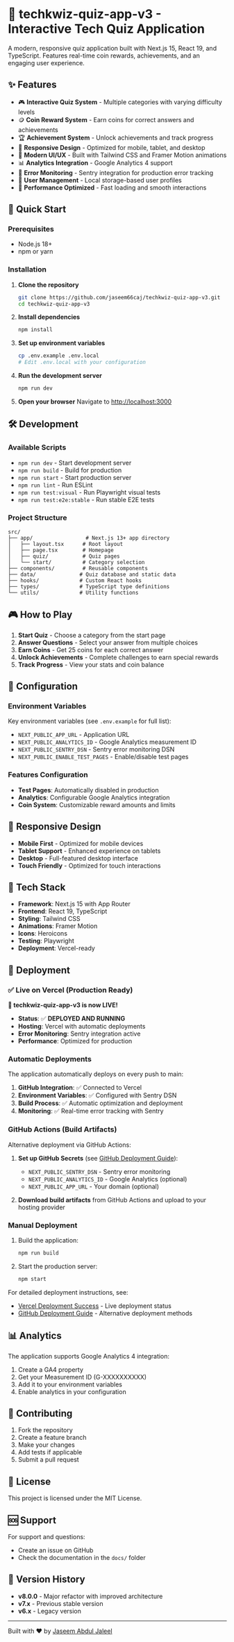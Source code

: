 # 🎯 techkwiz-quiz-app-v3 - Interactive Tech Quiz Application

A modern, responsive quiz application built with Next.js 15, React 19, and TypeScript. Features real-time coin rewards, achievements, and an engaging user experience.

## ✨ Features

- 🎮 **Interactive Quiz System** - Multiple categories with varying difficulty levels
- 🪙 **Coin Reward System** - Earn coins for correct answers and achievements
- 🏆 **Achievement System** - Unlock achievements and track progress
- 📱 **Responsive Design** - Optimized for mobile, tablet, and desktop
- 🎨 **Modern UI/UX** - Built with Tailwind CSS and Framer Motion animations
- 📊 **Analytics Integration** - Google Analytics 4 support
- 🚨 **Error Monitoring** - Sentry integration for production error tracking
- 🔐 **User Management** - Local storage-based user profiles
- 🎯 **Performance Optimized** - Fast loading and smooth interactions

## 🚀 Quick Start

### Prerequisites

- Node.js 18+ 
- npm or yarn

### Installation

1. **Clone the repository**
   ```bash
   git clone https://github.com/jaseem66caj/techkwiz-quiz-app-v3.git
   cd techkwiz-quiz-app-v3
   ```

2. **Install dependencies**
   ```bash
   npm install
   ```

3. **Set up environment variables**
   ```bash
   cp .env.example .env.local
   # Edit .env.local with your configuration
   ```

4. **Run the development server**
   ```bash
   npm run dev
   ```

5. **Open your browser**
   Navigate to [http://localhost:3000](http://localhost:3000)

## 🛠️ Development

### Available Scripts

- `npm run dev` - Start development server
- `npm run build` - Build for production
- `npm run start` - Start production server
- `npm run lint` - Run ESLint
- `npm run test:visual` - Run Playwright visual tests
- `npm run test:e2e:stable` - Run stable E2E tests

### Project Structure

```
src/
├── app/                 # Next.js 13+ app directory
│   ├── layout.tsx      # Root layout
│   ├── page.tsx        # Homepage
│   ├── quiz/           # Quiz pages
│   └── start/          # Category selection
├── components/         # Reusable components
├── data/              # Quiz database and static data
├── hooks/             # Custom React hooks
├── types/             # TypeScript type definitions
└── utils/             # Utility functions
```

## 🎮 How to Play

1. **Start Quiz** - Choose a category from the start page
2. **Answer Questions** - Select your answer from multiple choices
3. **Earn Coins** - Get 25 coins for each correct answer
4. **Unlock Achievements** - Complete challenges to earn special rewards
5. **Track Progress** - View your stats and coin balance

## 🔧 Configuration

### Environment Variables

Key environment variables (see `.env.example` for full list):

- `NEXT_PUBLIC_APP_URL` - Application URL
- `NEXT_PUBLIC_ANALYTICS_ID` - Google Analytics measurement ID
- `NEXT_PUBLIC_SENTRY_DSN` - Sentry error monitoring DSN
- `NEXT_PUBLIC_ENABLE_TEST_PAGES` - Enable/disable test pages

### Features Configuration

- **Test Pages**: Automatically disabled in production
- **Analytics**: Configurable Google Analytics integration
- **Coin System**: Customizable reward amounts and limits

## 📱 Responsive Design

- **Mobile First** - Optimized for mobile devices
- **Tablet Support** - Enhanced experience on tablets
- **Desktop** - Full-featured desktop interface
- **Touch Friendly** - Optimized for touch interactions

## 🎨 Tech Stack

- **Framework**: Next.js 15 with App Router
- **Frontend**: React 19, TypeScript
- **Styling**: Tailwind CSS
- **Animations**: Framer Motion
- **Icons**: Heroicons
- **Testing**: Playwright
- **Deployment**: Vercel-ready

## 🚀 Deployment

### ✅ Live on Vercel (Production Ready)

**🎉 techkwiz-quiz-app-v3 is now LIVE!**

- **Status**: ✅ **DEPLOYED AND RUNNING**
- **Hosting**: Vercel with automatic deployments
- **Error Monitoring**: Sentry integration active
- **Performance**: Optimized for production

### Automatic Deployments

The application automatically deploys on every push to main:

1. **GitHub Integration**: ✅ Connected to Vercel
2. **Environment Variables**: ✅ Configured with Sentry DSN
3. **Build Process**: ✅ Automatic optimization and deployment
4. **Monitoring**: ✅ Real-time error tracking with Sentry

### GitHub Actions (Build Artifacts)

Alternative deployment via GitHub Actions:

1. **Set up GitHub Secrets** (see [GitHub Deployment Guide](docs/GITHUB_DEPLOYMENT.md)):
   - `NEXT_PUBLIC_SENTRY_DSN` - Sentry error monitoring
   - `NEXT_PUBLIC_ANALYTICS_ID` - Google Analytics (optional)
   - `NEXT_PUBLIC_APP_URL` - Your domain (optional)

2. **Download build artifacts** from GitHub Actions and upload to your hosting provider

### Manual Deployment

1. Build the application:
   ```bash
   npm run build
   ```

2. Start the production server:
   ```bash
   npm start
   ```

For detailed deployment instructions, see:
- [Vercel Deployment Success](docs/VERCEL_DEPLOYMENT_SUCCESS.md) - Live deployment status
- [GitHub Deployment Guide](docs/GITHUB_DEPLOYMENT.md) - Alternative deployment methods

## 📊 Analytics

The application supports Google Analytics 4 integration:

1. Create a GA4 property
2. Get your Measurement ID (G-XXXXXXXXXX)
3. Add it to your environment variables
4. Enable analytics in your configuration

## 🤝 Contributing

1. Fork the repository
2. Create a feature branch
3. Make your changes
4. Add tests if applicable
5. Submit a pull request

## 📄 License

This project is licensed under the MIT License.

## 🆘 Support

For support and questions:
- Create an issue on GitHub
- Check the documentation in the `docs/` folder

## 🔄 Version History

- **v8.0.0** - Major refactor with improved architecture
- **v7.x** - Previous stable version
- **v6.x** - Legacy version

---

Built with ❤️ by [Jaseem Abdul Jaleel](https://github.com/jaseem66caj)
